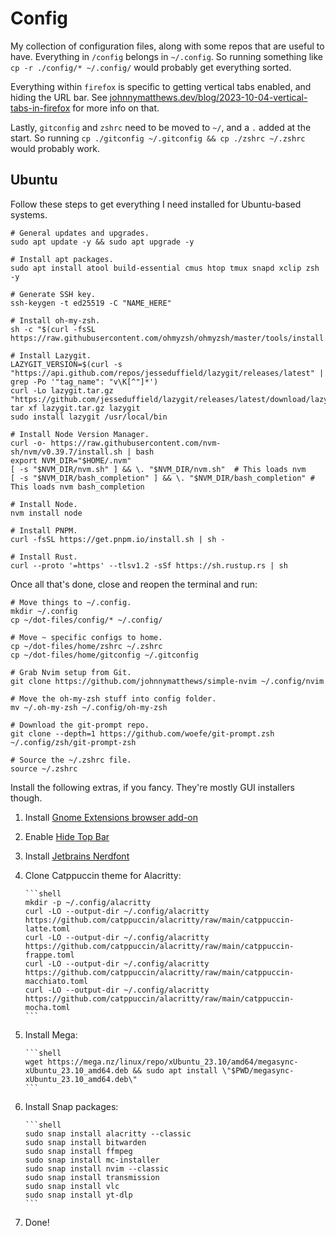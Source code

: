 # Config

My collection of configuration files, along with some repos that are useful to have. Everything in `/config` belongs in `~/.config`. So running something like `cp -r ./config/* ~/.config/` would probably get everything sorted.

Everything within `firefox` is specific to getting vertical tabs enabled, and hiding the URL bar. See [johnnymatthews.dev/blog/2023-10-04-vertical-tabs-in-firefox](https://johnnymatthews.dev/blog/2023-10-04-vertical-tabs-in-firefox/) for more info on that.

Lastly, `gitconfig` and `zshrc` need to be moved to `~/`, and a `.` added at the start. So running `cp ./gitconfig ~/.gitconfig && cp ./zshrc ~/.zshrc` would probably work.

## Ubuntu

Follow these steps to get everything I need installed for Ubuntu-based systems.

```shell
# General updates and upgrades.
sudo apt update -y && sudo apt upgrade -y

# Install apt packages.
sudo apt install atool build-essential cmus htop tmux snapd xclip zsh -y

# Generate SSH key.
ssh-keygen -t ed25519 -C "NAME_HERE"

# Install oh-my-zsh.
sh -c "$(curl -fsSL https://raw.githubusercontent.com/ohmyzsh/ohmyzsh/master/tools/install.sh)"

# Install Lazygit.
LAZYGIT_VERSION=$(curl -s "https://api.github.com/repos/jesseduffield/lazygit/releases/latest" | grep -Po '"tag_name": "v\K[^"]*')
curl -Lo lazygit.tar.gz "https://github.com/jesseduffield/lazygit/releases/latest/download/lazygit_${LAZYGIT_VERSION}_Linux_x86_64.tar.gz"
tar xf lazygit.tar.gz lazygit
sudo install lazygit /usr/local/bin

# Install Node Version Manager.
curl -o- https://raw.githubusercontent.com/nvm-sh/nvm/v0.39.7/install.sh | bash
export NVM_DIR="$HOME/.nvm"
[ -s "$NVM_DIR/nvm.sh" ] && \. "$NVM_DIR/nvm.sh"  # This loads nvm
[ -s "$NVM_DIR/bash_completion" ] && \. "$NVM_DIR/bash_completion" # This loads nvm bash_completion

# Install Node.
nvm install node

# Install PNPM.
curl -fsSL https://get.pnpm.io/install.sh | sh -

# Install Rust.
curl --proto '=https' --tlsv1.2 -sSf https://sh.rustup.rs | sh
```

Once all that's done, close and reopen the terminal and run:

```shell
# Move things to ~/.config.
mkdir ~/.config
cp ~/dot-files/config/* ~/.config/

# Move ~ specific configs to home.
cp ~/dot-files/home/zshrc ~/.zshrc
cp ~/dot-files/home/gitconfig ~/.gitconfig

# Grab Nvim setup from Git.
git clone https://github.com/johnnymatthews/simple-nvim ~/.config/nvim

# Move the oh-my-zsh stuff into config folder.
mv ~/.oh-my-zsh ~/.config/oh-my-zsh

# Download the git-prompt repo.
git clone --depth=1 https://github.com/woefe/git-prompt.zsh ~/.config/zsh/git-prompt-zsh

# Source the ~/.zshrc file.
source ~/.zshrc
```

Install the following extras, if you fancy. They're mostly GUI installers though.

1.  Install [Gnome Extensions browser add-on](https://extensions.gnome.org/)
1.  Enable [Hide Top Bar](https://extensions.gnome.org/extension/545/hide-top-bar/)
1.  Install [Jetbrains Nerdfont](https://www.nerdfonts.com/font-downloads)
1.  Clone Catppuccin theme for Alacritty:

        ```shell
        mkdir -p ~/.config/alacritty
        curl -LO --output-dir ~/.config/alacritty https://github.com/catppuccin/alacritty/raw/main/catppuccin-latte.toml
        curl -LO --output-dir ~/.config/alacritty https://github.com/catppuccin/alacritty/raw/main/catppuccin-frappe.toml
        curl -LO --output-dir ~/.config/alacritty https://github.com/catppuccin/alacritty/raw/main/catppuccin-macchiato.toml
        curl -LO --output-dir ~/.config/alacritty https://github.com/catppuccin/alacritty/raw/main/catppuccin-mocha.toml
        ```

1.  Install Mega:

        ```shell
        wget https://mega.nz/linux/repo/xUbuntu_23.10/amd64/megasync-xUbuntu_23.10_amd64.deb && sudo apt install \"$PWD/megasync-xUbuntu_23.10_amd64.deb\"
        ```

1.  Install Snap packages:

        ```shell
        sudo snap install alacritty --classic
        sudo snap install bitwarden
        sudo snap install ffmpeg
        sudo snap install mc-installer
        sudo snap install nvim --classic
        sudo snap install transmission
        sudo snap install vlc
        sudo snap install yt-dlp
        ```

1. Done!
